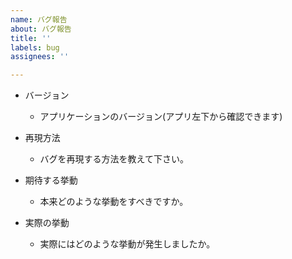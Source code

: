 ```yaml
---
name: バグ報告
about: バグ報告
title: ''
labels: bug
assignees: ''

---
```


- バージョン
    - アプリケーションのバージョン(アプリ左下から確認できます)

- 再現方法
    - バグを再現する方法を教えて下さい。

- 期待する挙動
    - 本来どのような挙動をすべきですか。

- 実際の挙動
    - 実際にはどのような挙動が発生しましたか。
